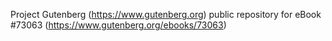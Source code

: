 Project Gutenberg (https://www.gutenberg.org) public repository
for eBook #73063 (https://www.gutenberg.org/ebooks/73063)
